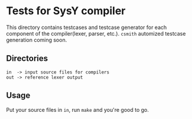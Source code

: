 # Tests for SysY compiler
This directory contains testcases and testcase generator for each component of the compiler(lexer, parser, etc.). `csmith` automized testcase generation coming soon.

## Directories
```
in  -> input source files for compilers
out -> reference lexer output
```

## Usage
Put your source files in `in`, run `make` and you're good to go.